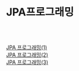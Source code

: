 # JPA프로그래밍
<br/>
<br/>

[JPA 프로그래밍(1)](./DOCS/JPA프로그래밍(1).md)
<br/>
[JPA 프로그래밍(2)](./DOCS/JPA프로그래밍(2).md)
<br/>
[JPA 프로그래밍(3)](./DOCS/JPA프로그래밍(3).md)
